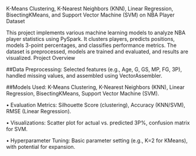 K-Means Clustering, K-Nearest Neighbors (KNN), Linear Regression, BisectingKMeans, and Support Vector Machine (SVM) on NBA Player Dataset


This project implements various machine learning models to analyze NBA player statistics using PySpark. It clusters players, predicts positions, models 3-point percentages, and classifies performance metrics. The dataset is preprocessed, models are trained and evaluated, and results are visualized.
Project Overview

##Data Preprocessing: 
Selected features (e.g., Age, G, GS, MP, FG, 3P), handled missing values, and assembled using VectorAssembler.

##Models Used: 
K-Means Clustering, K-Nearest Neighbors (KNN), Linear Regression, BisectingKMeans, Support Vector Machine (SVM).

•  Evaluation Metrics: 
Silhouette Score (clustering), Accuracy (KNN/SVM), RMSE (Linear Regression).

•  Visualizations: 
Scatter plot for actual vs. predicted 3P%, confusion matrix for SVM.

•  Hyperparameter Tuning: 
Basic parameter setting (e.g., K=2 for KMeans), with potential for expansion.